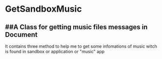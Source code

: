 # GetSandboxMusic
##A Class for getting music files messages in Document
-------------
It contains three method to help me to get some infomations of music witch is found in sandbox or application or "music" app
